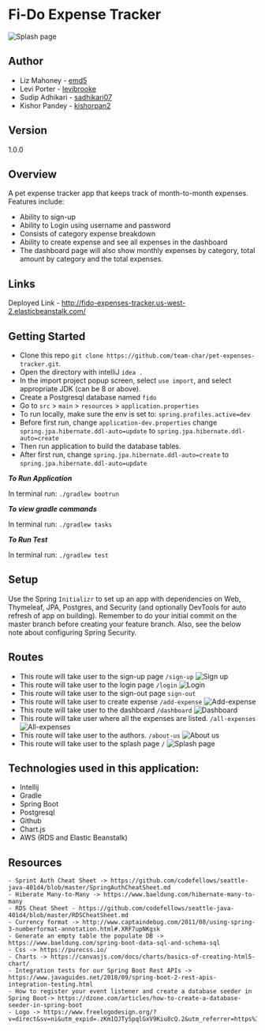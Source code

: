 # Fi-Do Expense Tracker

![Splash page](./src/main/resources/static/img/index.png)


## Author
* Liz Mahoney - [emd5](https://github.com/emd5)
* Levi Porter - [levibrooke](https://github.com/levibrooke)
* Sudip Adhikari - [sadhikari07](https://github.com/sadhikari07)
* Kishor Pandey - [kishorpan2](https://github.com/kishorpan2)

## Version 
1.0.0

## Overview
A pet expense tracker app that keeps track of month-to-month expenses. Features include:
* Ability to sign-up
* Ability to Login using username and password
* Consists of category expense breakdown
* Ability to create expense and see all expenses in the dashboard
* The dashboard page will also show monthly expenses by category, total amount by category and the total expenses.



## Links 
Deployed Link - <http://fido-expenses-tracker.us-west-2.elasticbeanstalk.com/>

## Getting Started

- Clone this repo `git clone https://github.com/team-char/pet-expenses-tracker.git`.
- Open the directory with intelliJ `idea .`
- In the import project popup screen, select `use import`, and select appropriate JDK (can be 8 or above).
- Create a Postgresql database named `fido`
- Go to `src` > `main` > `resources` > `application.properties`
- To run locally, make sure the env is set to: `spring.profiles.active=dev`
- Before first run, change `application-dev.properties` change `spring.jpa.hibernate.ddl-auto=update` to `spring.jpa.hibernate.ddl-auto=create`
- Then run application to build the database tables.
- After first run, change `spring.jpa.hibernate.ddl-auto=create` to `spring.jpa.hibernate.ddl-auto=update`

***To Run Application***

In terminal run: `./gradlew bootrun`

***To view gradle commands***

In terminal run: `./gradlew tasks`

***To Run Test***

In terminal run: `./gradlew test`

## Setup

Use the Spring `Initializr` to set 
    up an app with dependencies on Web, Thymeleaf, JPA, Postgres, and Security (and optionally DevTools for auto refresh
    of app on building). Remember to do your initial commit on the master branch before creating your feature branch.
    Also, see the below note about configuring Spring Security.

## Routes

* This route will take user to the sign-up page
`/sign-up`
![Sign up](./src/main/resources/static/img/signUp.png)
* This route will take user to the login page
    `/login`
    ![Login](./src/main/resources/static/img/logIn.png)
* This route will take user to the sign-out page
    `sign-out`
* This route will take user to create expense
    `/add-expense`
    ![Add-expense](./src/main/resources/static/img/addExpense.png)
* This route will take user to the dashboard
    `/dashboard`
    ![Dashboard](./src/main/resources/static/img/dashboard.png)
* This route will take user where all the expenses are listed.
    `/all-expenses`
    ![All-expenses](./src/main/resources/static/img/allExpenses.png)
* This route will take user to the authors.
    `/about-us`
    ![About us](./src/main/resources/static/img/aboutUs.png)
* This route will take user to the splash page
    `/`
    ![Splash page](./src/main/resources/static/img/index.png)

## Technologies used in this application:
* Intellij
* Gradle
* Spring Boot
* Postgresql
* Github
* Chart.js
* AWS (RDS and Elastic Beanstalk)


## Resources 
    - Sprint Auth Cheat Sheet -> https://github.com/codefellows/seattle-java-401d4/blob/master/SpringAuthCheatSheet.md 
    - Hiberate Many-to-Many -> https://www.baeldung.com/hibernate-many-to-many
    - RDS Cheat Sheet - https://github.com/codefellows/seattle-java-401d4/blob/master/RDSCheatSheet.md
    - Currency format -> http://www.captaindebug.com/2011/08/using-spring-3-numberformat-annotation.html#.XRF7upNKgsk
    - Generate an empty table the populate DB -> https://www.baeldung.com/spring-boot-data-sql-and-schema-sql
    - Css -> https://purecss.io/
    - Charts -> https://canvasjs.com/docs/charts/basics-of-creating-html5-chart/
    - Integration tests for our Spring Boot Rest APIs -> https://www.javaguides.net/2018/09/spring-boot-2-rest-apis-integration-testing.html
    - How to register your event listener and create a database seeder in Spring Boot-> https://dzone.com/articles/how-to-create-a-database-seeder-in-spring-boot
    - Logo -> https://www.freelogodesign.org/?v=direct&sv=ni&utm_expid=.zKm1QJTySpqlGxV9Kiu8cQ.2&utm_referrer=https%3A%2F%2Fwww.freelogodesign.org%2F%3Fv%3Ddirect%26sv%3Dni
     
